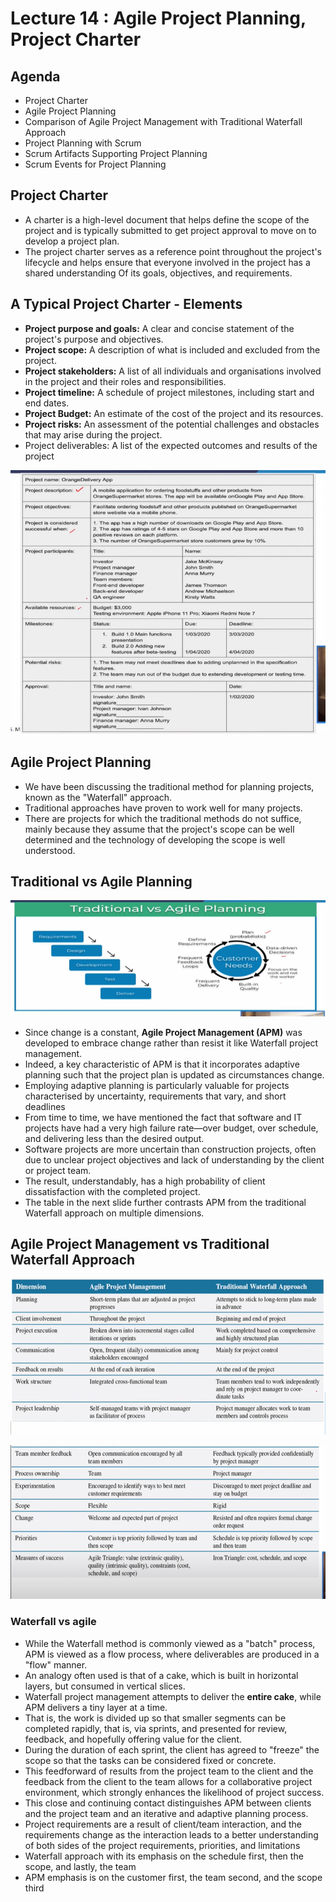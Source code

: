 # Lecture 14 : Agile Project Planning, Project Charter

## Agenda

* Project Charter
* Agile Project Planning
* Comparison of Agile Project Management with Traditional Waterfall Approach
* Project Planning with Scrum
* Scrum Artifacts Supporting Project Planning
* Scrum Events for Project Planning

## Project Charter

* A charter is a high-level document that helps define the scope of the project and is typically submitted to get project approval to move on to develop a project plan.
* The project charter serves as a reference point
throughout the project's lifecycle and helps ensure
that everyone involved in the project has a shared
understanding Of its goals, objectives, and
requirements.

## A Typical Project Charter - Elements

* **Project purpose and goals:** A clear and concise
statement of the project's purpose and objectives.
* **Project scope:** A description of what is included and
excluded from the project.
* **Project stakeholders:** A list of all individuals and
organisations involved in the project and their roles
and responsibilities.
* **Project timeline:** A schedule of project milestones,
including start and end dates.
* **Project Budget:** An estimate of the cost of the project
and its resources.
* **Project risks:** An assessment of the potential challenges
and obstacles that may arise during the project.
* Project deliverables: A list of the expected outcomes and
results of the project

![alt text](image-42.png)

## Agile Project Planning

* We have been discussing the traditional method for planning projects, known as the "Waterfall" approach.
* Traditional approaches have proven to work well for many projects.
* There are projects for which the traditional methods do
not suffice, mainly because they assume that the
project's scope can be well determined and the
technology of developing the scope is well understood.

## Traditional vs Agile Planning

![alt text](image-43.png)

* Since change is a constant,
**Agile Project Management
(APM)** was developed to embrace change rather than
resist it like Waterfall project management.
* Indeed, a key characteristic of APM is that it
incorporates adaptive planning such that the project
plan is updated as circumstances change.
* Employing adaptive planning is particularly valuable for
projects characterised by uncertainty, requirements that vary, and short deadlines
* From time to time, we have mentioned the fact that software and IT projects have had a very high failure rate—over budget, over schedule, and delivering less than the desired output.
* Software projects are more uncertain than construction projects, often due to unclear project objectives and lack of understanding by the client
or project team.
* The result, understandably, has a high probability of client
dissatisfaction with the completed project.
* The table in the next slide further contrasts APM from the traditional
Waterfall approach on multiple dimensions.

## Agile Project Management vs Traditional Waterfall Approach

![alt text](image-44.png)

![alt text](image-45.png)

### Waterfall vs agile

* While the Waterfall method is commonly viewed as a
"batch" process, APM is viewed as a flow process,
where deliverables are produced in a "flow" manner.
* An analogy often used is that of a cake, which is built
in horizontal layers, but consumed in vertical slices.
* Waterfall project management attempts to deliver
the **entire cake**, while APM delivers a tiny layer at a
time.
* That is, the work is divided up so that smaller
segments can be completed rapidly, that is, via
sprints, and presented for review, feedback, and
hopefully offering value for the client.
* During the duration of each sprint, the client has
agreed to "freeze" the scope so that the tasks can
be considered fixed or concrete.
* This feedforward of results from the project team to
the client and the feedback from the client to the
team allows for a collaborative project environment,
which strongly enhances the likelihood of project
success.
* This close and continuing contact distinguishes APM
between clients and the project team and an
iterative and adaptive planning process.
* Project requirements are a result of client/team
interaction, and the requirements change as the
interaction leads to a better understanding of both sides
of the project requirements, priorities, and limitations
* Waterfall approach with its emphasis on the schedule
first, then the scope, and lastly, the team
* APM emphasis is on the customer first, the team second,
and the scope third
